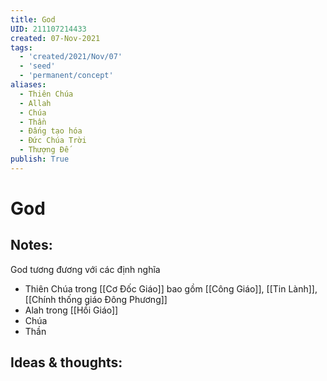 ```yaml
---
title: God
UID: 211107214433
created: 07-Nov-2021
tags:
  - 'created/2021/Nov/07'
  - 'seed'
  - 'permanent/concept'
aliases:
  - Thiên Chúa
  - Allah
  - Chúa
  - Thần
  - Đấng tạo hóa
  - Đức Chúa Trời
  - Thượng Đế
publish: True
---
```

# God

## Notes:
God tương đương với các định nghĩa

  - Thiên Chúa trong [[Cơ Đốc Giáo]] bao gồm [[Công Giáo]], [[Tin Lành]], [[Chính thống giáo Đông Phương]]
  - Alah trong [[Hồi Giáo]]
  - Chúa
  - Thần

## Ideas & thoughts:
